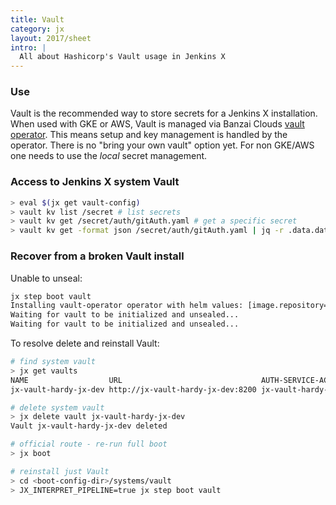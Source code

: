 ```yaml
---
title: Vault
category: jx
layout: 2017/sheet
intro: |
  All about Hashicorp's Vault usage in Jenkins X
---
```


### Use

Vault is the recommended way to store secrets for a Jenkins X installation.
When used with GKE or AWS, Vault is managed via Banzai Clouds [vault operator](https://github.com/banzaicloud/bank-vaults).
This means setup and key management is handled by the operator.
There is no "bring your own vault" option yet. 
For non GKE/AWS one needs to use the _local_ secret management.

### Access to Jenkins X system Vault

```bash
> eval $(jx get vault-config)
> vault kv list /secret # list secrets
> vault kv get /secret/auth/gitAuth.yaml # get a specific secret
> vault kv get -format json /secret/auth/gitAuth.yaml | jq -r .data.data.yaml | base64 -D
```

### Recover from a broken Vault install

Unable to unseal:

```bash
jx step boot vault
Installing vault-operator operator with helm values: [image.repository=banzaicloud/vault-operator image.tag=0.5.3]
Waiting for vault to be initialized and unsealed...
Waiting for vault to be initialized and unsealed...
```

To resolve delete and reinstall Vault:

```bash
# find system vault
> jx get vaults
NAME                  URL                               AUTH-SERVICE-ACCOUNT
jx-vault-hardy-jx-dev http://jx-vault-hardy-jx-dev:8200 jx-vault-hardy-jx-dev-auth-sa

# delete system vault
> jx delete vault jx-vault-hardy-jx-dev
Vault jx-vault-hardy-jx-dev deleted

# official route - re-run full boot
> jx boot

# reinstall just Vault
> cd <boot-config-dir>/systems/vault
> JX_INTERPRET_PIPELINE=true jx step boot vault
```
